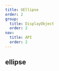 ```yaml
---
title: GEllipse
order: 2
group:
  title: DisplayObject
  order: 2
nav:
  title: API
  order: 2
---
```


## ellipse

<code src="./demos/ellipse.tsx" compact defaultShowCode></code>
